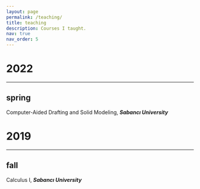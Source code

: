 ```yaml
---
layout: page
permalink: /teaching/
title: teaching
description: Courses I taught.
nav: true
nav_order: 5
---
```


# 2022

-----

## spring 
Computer-Aided Drafting and Solid Modeling, ***Sabancı University***

# 2019

-----

## fall
Calculus I, ***Sabancı University***

<!-- For now, this page is assumed to be a static description of your courses. You can convert it to a collection similar to `_projects/` so that you can have a dedicated page for each course. -->

<!-- Organize your courses by years, topics, or universities, however you like! -->
